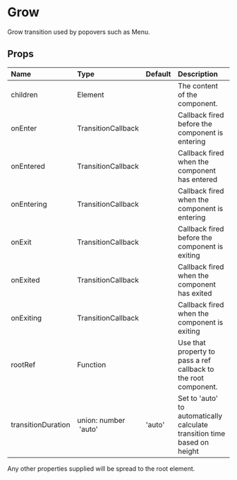 <!--- This documentation is automatically generated, do not try to edit it. -->

# Grow

Grow transition used by popovers such as Menu.

## Props
| Name | Type | Default | Description |
|:-----|:-----|:--------|:------------|
| children | Element |  | The content of the component. |
| onEnter | TransitionCallback |  | Callback fired before the component is entering |
| onEntered | TransitionCallback |  | Callback fired when the component has entered |
| onEntering | TransitionCallback |  | Callback fired when the component is entering |
| onExit | TransitionCallback |  | Callback fired before the component is exiting |
| onExited | TransitionCallback |  | Callback fired when the component has exited |
| onExiting | TransitionCallback |  | Callback fired when the component is exiting |
| rootRef | Function |  | Use that property to pass a ref callback to the root component. |
| transitionDuration | union:&nbsp;number<br>&nbsp;'auto'<br> | 'auto' | Set to 'auto' to automatically calculate transition time based on height |

Any other properties supplied will be spread to the root element.
